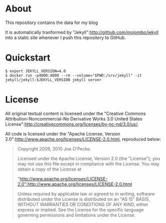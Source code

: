 # About

This repository contains the data for my blog

It is automatically tranformed by "Jekyll":http://github.com/mojombo/jekyll into a static site whenever I push this repository to GitHub.

# Quickstart

```
$ export JEKYLL_VERSION=4.0
$ docker run -p4000:4000 --rm --volume="$PWD:/srv/jekyll" -it jekyll/jekyll:$JEKYLL_VERSION jekyll server
```

# License

All original textual content is licensed under the "Creative Commons Attribution-Noncommercial-No Derivative Works 3.0 United States License":http://creativecommons.org/licenses/by-nc-nd/3.0/us/.

All code is licensed under the "Apache License, Version 2.0":http://www.apache.org/licenses/LICENSE-2.0.html, reproduced below:

>Copyright 2009, 2010 Joe O'Pecko
>
>Licensed under the Apache License, Version 2.0 (the "License");
>you may not use this file except in compliance with the License.
>You may obtain a copy of the License at
>
>"http://www.apache.org/licenses/LICENSE-2.0":http://www.apache.org/licenses/LICENSE-2.0.html
>
>Unless required by applicable law or agreed to in writing, software
>distributed under the License is distributed on an "AS IS" BASIS,
>WITHOUT WARRANTIES OR CONDITIONS OF ANY KIND, either express or implied.
>See the License for the specific language governing permissions and
>limitations under the License.
